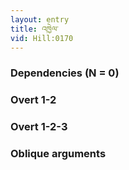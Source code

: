 ```yaml
---
layout: entry
title: འཁྱེལ་
vid: Hill:0170
---
```

### Dependencies (N = 0)


### Overt 1-2


### Overt 1-2-3


### Oblique arguments
